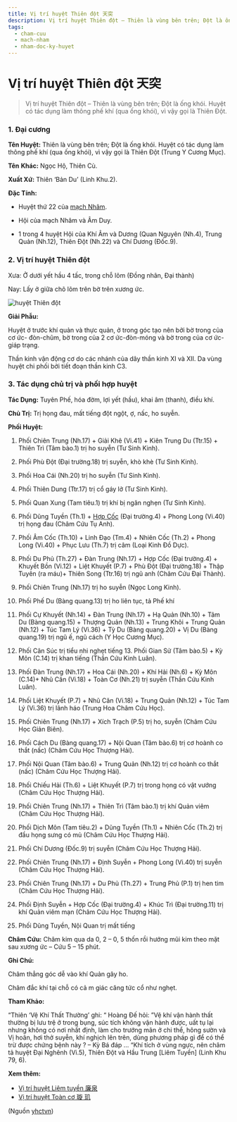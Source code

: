 ```yaml
---
title: Vị trí huyệt Thiên đột 天突
description: Vị trí huyệt Thiên đột – Thiên là vùng bên trên; Đột là ống khói. Huyệt có tác dụng làm thông phế khí (qua ống khói), vì vậy gọi là Thiên Đột.
tags:
  - cham-cuu
  - mach-nham
  - nham-doc-ky-huyet
---
```


# Vị trí huyệt Thiên đột 天突 

> Vị trí huyệt Thiên đột – Thiên là vùng bên trên; Đột là ống khói. Huyệt có tác dụng làm thông phế khí (qua ống khói), vì vậy gọi là Thiên Đột.

### 1. Đại cương

**Tên Huyệt:** Thiên là vùng bên trên; Đột là ống khói. Huyệt có tác dụng làm thông phế khí (qua ống khói), vì vậy gọi là Thiên Đột (Trung Y Cương Mục).

**Tên** **Khác:** Ngọc Hộ, Thiên Cù.

**Xuất Xứ:** Thiên ‘Bản Du’ (Linh Khu.2).

**Đặc Tính:**

+ Huyệt thứ 22 của [mạch Nhâm](/yhctvn/dai-cuong-mach-nham/).

+ Hội của mạch Nhâm và Âm Duy.

+ 1 trong 4 huyệt Hội của Khí Âm và Dương (Quan Nguyên (Nh.4), Trung Quản (Nh.12), Thiên Đột (Nh.22) và Chí Dương (Đốc.9).

### 2. Vị trí huyệt Thiên đột

Xưa: Ở dưới yết hầu 4 tấc, trong chỗ lõm (Đồng nhân, Đại thành)

Nay: Lấy ở giữa chõ lõm trên bờ trên xương ức.

![huyệt Thiên đột](/imgs/yhctvn/huyet-thien-dot-300x187.jpg)

**Giải Phẫu:**

Huyệt ở trước khí quản và thực quản, ở trong góc tạo nên bởi bờ trong của cơ ức- đòn-chũm, bờ trong của 2 cơ ức-đòn-móng và bờ trong của cơ ức-giáp trạng.

Thần kinh vận động cơ do các nhánh của dây thần kinh XI và XII. Da vùng huyệt chi phối bởi tiết đoạn thần kinh C3.

### 3. Tác dụng chủ trị và phối hợp huyệt

**Tác Dụng:** Tuyên Phế, hóa đờm, lợi yết (hầu), khai âm (thanh), điều khí.

**Chủ Trị:** Trị họng đau, mất tiếng đột ngột, ợ, nấc, ho suyễn.

**Phối Huyệt:**

1. Phối Chiên Trung (Nh.17) + Giải Khê (Vi.41) + Kiên Trung Du (Ttr.15) + Thiên Trì (Tâm bào.1) trị ho suyễn (Tư Sinh Kinh).
2. Phối Phù Đột (Đại trường.18) trị suyễn, khò khè (Tư Sinh Kinh).
3. Phối Hoa Cái (Nh.20) trị ho suyễn (Tư Sinh Kinh).
4. Phối Thiên Dung (Ttr.17) trị cổ gáy lở (Tư Sinh Kinh).
5. Phối Quan Xung (Tam tiêu.1) trị khí bị ngăn nghẹn (Tư Sinh Kinh).
6. Phối Dũng Tuyền (Th.1) + [Hợp Cốc](/yhctvn/huyet-hop-coc-%e5%90%88-%e8%b0%b7/) (Đại trường.4) + Phong Long (Vi.40) trị họng đau (Châm Cứu Tụ Anh).
7. Phối Âm Cốc (Th.10) + Linh Đạo (Tm.4) + Nhiên Cốc (Th.2) + Phong Long (Vi.40) + Phục Lưu (Th.7) trị câm (Loại Kinh Đồ Dực).
8. Phối Du Phủ (Th.27) + Đàn Trung (Nh.17) + Hợp Cốc (Đại trường.4) + Khuyết Bồn (Vi.12) + Liệt Khuyết (P.7) + Phù Đột (Đại trường.18) + Thập Tuyên (ra máu)+ Thiên Song (Ttr.16) trị ngũ anh (Châm Cứu Đại Thành).

15. Phối Chiên Trung (Nh.17) trị ho suyễn (Ngọc Long Kinh).
16. Phối Phế Du (Bàng quang.13) trị ho liên tục, tả Phế khí
17. Phối Cự Khuyết (Nh.14) + Đàn Trung (Nh.17) + Hạ Quản (Nh.10) + Tâm Du (Bàng quang.15) + Thượng Quản (Nh.13) + Trung Khôi + Trung Quản (Nh.12) + Túc Tam Lý (Vi.36) + Tỳ Du (Bàng quang.20) + Vị Du (Bàng quang.19) trị ngũ ế, ngũ cách (Y Học Cương Mục).
18. Phối Cân Súc trị tiểu nhi nghẹt tiếng 13. Phối Gian Sử (Tâm bào.5) + Kỳ Môn (C.14) trị khan tiếng (Thần Cứu Kinh Luân).
19. Phối Đàn Trung (Nh.17) + Hoa Cái (Nh.20) + Khí Hải (Nh.6) + Kỳ Môn (C.14)+ Nhũ Căn (Vi.18) + Toàn Cơ (Nh.21) trị suyễn (Thần Cứu Kinh Luân).
20. Phối Liệt Khuyết (P.7) + Nhũ Căn (Vi.18) + Trung Quản (Nh.12) + Túc Tam Lý (Vi.36) trị lãnh háo (Trung Hoa Châm Cứu Học).
21. Phối Chiên Trung (Nh.17) + Xích Trạch (P.5) trị ho, suyễn (Châm Cứu Học Giản Biên).
22. Phối Cách Du (Bàng quang.17) + Nội Quan (Tâm bào.6) trị cơ hoành co thắt (nấc) (Châm Cứu Học Thượng Hải).
23. Phối Nội Quan (Tâm bào.6) + Trung Quản (Nh.12) trị cơ hoành co thắt (nấc) (Châm Cứu Học Thượng Hải).
24. Phối Chiếu Hải (Th.6) + Liệt Khuyết (P.7) trị trong họng có vật vướng (Châm Cứu Học Thượng Hải).
25. Phối Chiên Trung (Nh.17) + Thiên Trì (Tâm bào.1) trị khí Quản viêm (Châm Cứu Học Thượng Hải).
26. Phối Dịch Môn (Tam tiêu.2) + Dũng Tuyền (Th.1) + Nhiên Cốc (Th.2) trị đầu họng sưng có mủ (Châm Cứu Học Thượng Hải).
27. Phối Chí Dương (Đốc.9) trị suyễn (Châm Cứu Học Thượng Hải).
28. Phối Chiên Trung (Nh.17) + Định Suyễn + Phong Long (Vi.40) trị suyễn (Châm Cứu Học Thượng Hải).
29. Phối Chiên Trung (Nh.17) + Du Phủ (Th.27) + Trung Phủ (P.1) trị hen tim (Châm Cứu Học Thượng Hải).
30. Phối Định Suyễn + Hợp Cốc (Đại trường.4) + Khúc Trì (Đại trường.11) trị khí Quản viêm mạn (Châm Cứu Học Thượng Hải).
31. Phối Dũng Tuyền, Nội Quan trị mất tiếng

**Châm Cứu:** Châm kim qua da 0, 2 – 0, 5 thốn rồi hướng mũi kim theo mặt sau xương ức – Cứu 5 – 15 phút.

**Ghi Chú:**

Châm thẳng góc dễ vào khí Quản gây ho.

Châm đắc khí tại chỗ có cả m giác căng tức cổ như nghẹt.

**Tham Khảo:**

“Thiên ‘Vệ Khí Thất Thường’ ghi: “ Hoàng Đế hỏi: ”Vệ khí vận hành thất thường bị lưu trệ ở trong bụng, súc tích không vận hành được, uất tụ lại nhưng không có nơi nhất định, làm cho trướng mãn ở chi thể, hông sườn và Vị hoãn, hơi thở suyễn, khí nghịch lên trên, dùng phương pháp gì để có thể trừ được chứng bệnh này ? – Kỳ Bá đáp … “Khí tích ở vùng ngực, nên châm tả huyệt Đại Nghênh (Vi.5), Thiên Đột và Hầu Trung [Liêm Tuyền] (Linh Khu 79, 6).

**Xem thêm:**

* [Vị trí huyệt Liêm tuyền 廉泉](/yhctvn/vi-tri-huyet-liem-tuyen-%e5%bb%89%e6%b3%89/)
* [Vị trí huyệt Toàn cơ 璇 玑](/yhctvn/vi-tri-huyet-toan-co-%e7%92%87-%e7%8e%91/)

(Nguồn <a href="https://yhctvn.com/vi-tri-huyet-thien-dot-天突/" target="_blank">yhctvn</a>)
